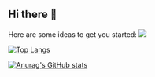 ## Hi there 👋

Here are some ideas to get you started:
<img src="https://capsule-render.vercel.app/api?type=waving&color=gradient&customColorLis=10&height=200&section=header&text=R.O.G&fontSize=50&animation=twinkling&fontAlign=68&fontAlignY=36" />

[![Top Langs](https://github-readme-stats.vercel.app/api/top-langs/?username=ROG-SASA)](https://github.com/anuraghazra/github-readme-stats)

[![Anurag's GitHub stats](https://github-readme-stats.vercel.app/api?username=ROG-SASA)](https://github.com/anuraghazra/github-readme-stats)

<!--
**ROG-SASA/ROG-SASA** is a ✨ _special_ ✨ repository because its `README.md` (this file) appears on your GitHub profile.

- 🔭 I’m currently working on ...
- 🌱 I’m currently learning ...
- 👯 I’m looking to collaborate on ...
- 🤔 I’m looking for help with ...
- 💬 Ask me about ...
- 📫 How to reach me: ...
- 😄 Pronouns: ...
- ⚡ Fun fact: ...
-->
